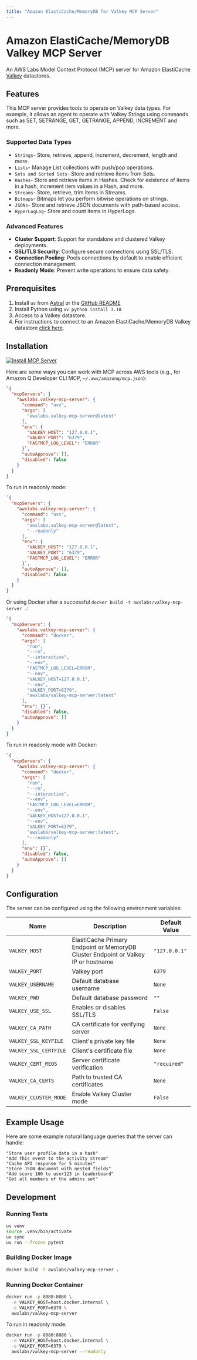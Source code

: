 ```yaml
---
title: "Amazon ElastiCache/MemoryDB for Valkey MCP Server"
---
```



# Amazon ElastiCache/MemoryDB Valkey MCP Server

An AWS Labs Model Context Protocol (MCP) server for Amazon ElastiCache [Valkey](https://valkey.io/) datastores.

## Features
This MCP server provides tools to operate on Valkey data types. For example, it allows an agent to operate with Valkey Strings using commands such as SET, SETRANGE, GET, GETRANGE, APPEND, INCREMENT and more.

### Supported Data Types
- `Strings`- Store, retrieve, append, increment, decrement, length and more.
- `Lists`- Manage List collections with push/pop operations.
- `Sets and Sorted Sets`- Store and retrieve items from Sets.
- `Hashes`- Store and retrieve items in Hashes. Check for existence of items in a hash, increment item values in a Hash, and more.
- `Streams`- Store, retrieve, trim items in Streams.
- `Bitmaps`- Bitmaps let you perform bitwise operations on strings.
- `JSONs`- Store and retrieve JSON documents with path-based access.
- `HyperLogLog`- Store and count items in HyperLogs.

### Advanced Features
- **Cluster Support**: Support for standalone and clustered Valkey deployments.
- **SSL/TLS Security**: Configure secure connections using SSL/TLS.
- **Connection Pooling**: Pools connections by default to enable efficient connection management.
- **Readonly Mode**: Prevent write operations to ensure data safety.

## Prerequisites

1. Install `uv` from [Astral](https://docs.astral.sh/uv/getting-started/installation/) or the [GitHub README](https://github.com/astral-sh/uv#installation)
2. Install Python using `uv python install 3.10`
3. Access to a Valkey datastore.
4. For instructions to connect to an Amazon ElastiCache/MemoryDB Valkey datastore [click here](https://github.com/awslabs/mcp/blob/main/src/valkey-mcp-server/ELASTICACHECONNECT.md).


## Installation

[![Install MCP Server](https://cursor.com/deeplink/mcp-install-light.svg)](https://cursor.com/install-mcp?name=awslabs.valkey-mcp-server&config=eyJjb21tYW5kIjoidXZ4IGF3c2xhYnMudmFsa2V5LW1jcC1zZXJ2ZXJAbGF0ZXN0IiwiZW52Ijp7IlZBTEtFWV9IT1NUIjoiMTI3LjAuMC4xIiwiVkFMS0VZX1BPUlQiOiI2Mzc5IiwiRkFTVE1DUF9MT0dfTEVWRUwiOiJFUlJPUiJ9LCJhdXRvQXBwcm92ZSI6W10sImRpc2FibGVkIjpmYWxzZX0%3D)

Here are some ways you can work with MCP across AWS tools (e.g., for Amazon Q Developer CLI MCP, `~/.aws/amazonq/mcp.json`):

```json
`{
  "mcpServers": {
    "awslabs.valkey-mcp-server": {
      "command": "uvx",
      "args": [
        "awslabs.valkey-mcp-server@latest"
      ],
      "env": {
        "VALKEY_HOST": "127.0.0.1",
        "VALKEY_PORT": "6379",
        "FASTMCP_LOG_LEVEL": "ERROR"
      }`,
      "autoApprove": [],
      "disabled": false
    }
  }
}
```

To run in readonly mode:

```json
`{
  "mcpServers": {
    "awslabs.valkey-mcp-server": {
      "command": "uvx",
      "args": [
        "awslabs.valkey-mcp-server@latest",
        "--readonly"
      ],
      "env": {
        "VALKEY_HOST": "127.0.0.1",
        "VALKEY_PORT": "6379",
        "FASTMCP_LOG_LEVEL": "ERROR"
      }`,
      "autoApprove": [],
      "disabled": false
    }
  }
}
```

Or using Docker after a successful `docker build -t awslabs/valkey-mcp-server .`:

```json
`{
  "mcpServers": {
    "awslabs.valkey-mcp-server": {
      "command": "docker",
      "args": [
        "run",
        "--rm",
        "--interactive",
        "--env",
        "FASTMCP_LOG_LEVEL=ERROR",
        "--env",
        "VALKEY_HOST=127.0.0.1",
        "--env",
        "VALKEY_PORT=6379",
        "awslabs/valkey-mcp-server:latest"
      ],
      "env": {}`,
      "disabled": false,
      "autoApprove": []
    }
  }
}
```

To run in readonly mode with Docker:

```json
`{
  "mcpServers": {
    "awslabs.valkey-mcp-server": {
      "command": "docker",
      "args": [
        "run",
        "--rm",
        "--interactive",
        "--env",
        "FASTMCP_LOG_LEVEL=ERROR",
        "--env",
        "VALKEY_HOST=127.0.0.1",
        "--env",
        "VALKEY_PORT=6379",
        "awslabs/valkey-mcp-server:latest",
        "--readonly"
      ],
      "env": {}`,
      "disabled": false,
      "autoApprove": []
    }
  }
}
```

## Configuration

The server can be configured using the following environment variables:

| Name | Description | Default Value |
|------|-------------|---------------|
| `VALKEY_HOST` | ElastiCache Primary Endpoint or MemoryDB Cluster Endpoint or Valkey IP or hostname | `"127.0.0.1"` |
| `VALKEY_PORT` | Valkey port | `6379` |
| `VALKEY_USERNAME` | Default database username | `None` |
| `VALKEY_PWD` | Default database password | `""` |
| `VALKEY_USE_SSL` | Enables or disables SSL/TLS | `False` |
| `VALKEY_CA_PATH` | CA certificate for verifying server | `None` |
| `VALKEY_SSL_KEYFILE` | Client's private key file | `None` |
| `VALKEY_SSL_CERTFILE` | Client's certificate file | `None` |
| `VALKEY_CERT_REQS` | Server certificate verification | `"required"` |
| `VALKEY_CA_CERTS` | Path to trusted CA certificates | `None` |
| `VALKEY_CLUSTER_MODE` | Enable Valkey Cluster mode | `False` |

## Example Usage

Here are some example natural language queries that the server can handle:

```
"Store user profile data in a hash"
"Add this event to the activity stream"
"Cache API response for 5 minutes"
"Store JSON document with nested fields"
"Add score 100 to user123 in leaderboard"
"Get all members of the admins set"
```

## Development

### Running Tests
```bash
uv venv
source .venv/bin/activate
uv sync
uv run --frozen pytest
```

### Building Docker Image
```bash
docker build -t awslabs/valkey-mcp-server .
```

### Running Docker Container
```bash
docker run -p 8080:8080 \
  -e VALKEY_HOST=host.docker.internal \
  -e VALKEY_PORT=6379 \
  awslabs/valkey-mcp-server
```

To run in readonly mode:
```bash
docker run -p 8080:8080 \
  -e VALKEY_HOST=host.docker.internal \
  -e VALKEY_PORT=6379 \
  awslabs/valkey-mcp-server --readonly
```

